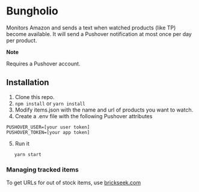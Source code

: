 # Bungholio

Monitors Amazon and sends a text when watched products (like TP) become available. It will send a Pushover notification at most once per day per product.

**Note**

Requires a Pushover account.

## Installation

1. Clone this repo.
2. `npm install` or `yarn install`
3. Modify items.json with the name and url of products you want to watch.
4. Create a .env file with the following Pushover attributes

```
PUSHOVER_USER=[your user token]
PUSHOVER_TOKEN=[your app token]
```

5. Run it

```
   yarn start
```

### Managing tracked items

To get URLs for out of stock items, use [brickseek.com](https://brickseek.com/p/ring-fit-adventure-nintendo/8268995)
